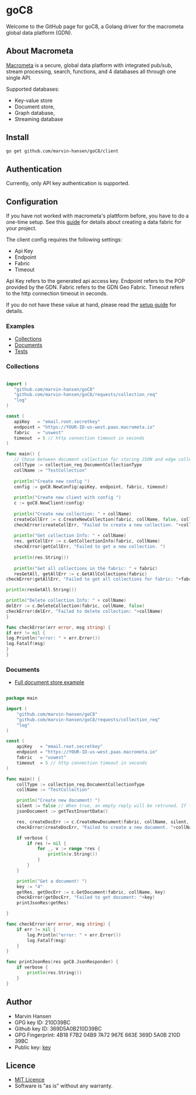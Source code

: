 # goC8

Welcome to the GitHub page for goC8, a Golang driver for the macrometa global data platform (GDN).

## About Macrometa

[Macrometa](https://www.macrometa.com/) is a secure, global data platform with integrated pub/sub, stream processing,
search, functions, and 4 databases all through one single API.

Supported databases:

* Key-value store
* Document store,
* Graph database,
* Streaming database

## Install

```Bash
go get github.com/marvin-hansen/goC8/client
```

## Authentication

Currently, only API key authentication is supported.

## Configuration

If you have not worked with macrometa's plattform before, you have to do a one-time setup. See this [guide](setup.md)
for details about creating a data fabric for your project.

The client config requires the following settings:

* Api Key
* Endpoint
* Fabric
* Timeout

Api Key refers to the generated api access key. Endpoint refers to the POP provided by the GDN. Fabric refers to the GDN
Geo Fabric. Timeout refers to the http connection timeout in seconds.

If you do not have these value at hand, please read the [setup guide](setup.md) for details.

### Examples

* [Collections](examples/collections)
* [Documents](examples/documentstore)
* [Tests](tests)

### Collections

```Go

import (
   "github.com/marvin-hansen/goC8"
   "github.com/marvin-hansen/goC8/requests/collection_req"
   "log"
)

const (
   apiKey   = "email.root.secretkey"
   endpoint = "https://YOUR-ID-us-west.paas.macrometa.io"
   fabric   = "uswest"
   timeout  = 5 // http connection timeout in seconds
)

func main() {
   // Chose between document collection for storing JSON and edge collections that are used for graphs.
   collType := collection_req.DocumentCollectionType
   collName := "TestCollection"
   
   println("Create new config ")
   config := goC8.NewConfig(apiKey, endpoint, fabric, timeout)
   
   println("Create new client with config ")
   c := goC8.NewClient(config)
   
   println("Create new collection: " + collName)
   createCollErr := c.CreateNewCollection(fabric, collName, false, collType)
   checkError(createCollErr, "Failed to create a new collection. "+collName)
   
   println("Get collection Info: " + collName)
   res, getCollErr := c.GetCollectionInfo(fabric, collName)
   checkError(getCollErr, "Failed to get a new collection. ")
   
   println(res.String())
   
   println("Get all collections in the fabric: " + fabric)
   resGetAll, getAllErr := c.GetAllCollections(fabric)
checkError(getAllErr, "Failed to get all collections for fabric: "+fabric)

println(resGetAll.String())

println("Delete collection Info: " + collName)
delErr := c.DeleteCollection(fabric, collName, false)
checkError(delErr, "Failed to delete collection: "+collName)
}

func checkError(err error, msg string) {
if err != nil {
log.Println("error: " + err.Error())
log.Fatalf(msg)
}
}
```

### Documents

* [Full document store example](examples/documentstore)

```Go

package main

import (
	"github.com/marvin-hansen/goC8"
	"github.com/marvin-hansen/goC8/requests/collection_req"
	"log"
)

const (
	apiKey   = "email.root.secretkey"
	endpoint = "https://YOUR-ID-us-west.paas.macrometa.io"
	fabric   = "uswest"
	timeout  = 5 // http connection timeout in seconds
)

func main() {
	collType := collection_req.DocumentCollectionType
	collName := "TestCollection"

	println("Create new document! ")
	silent := false // When true, an empty reply will be retruned. If false, the document ID will be returned
	jsonDocument := getTestInsertData()

	res, createDocErr := c.CreateNewDocument(fabric, collName, silent, jsonDocument, nil)
	checkError(createDocErr, "Failed to create a new document. "+collName)

	if verbose {
		if res != nil {
			for _, v := range *res {
				println(v.String())
			}
		}
	}

	println("Get a document! ")
	key := "4"
	getRes, getDocErr := c.GetDocument(fabric, collName, key)
	checkError(getDocErr, "Failed to get document: "+key)
	printJsonRes(getRes)

}

func checkError(err error, msg string) {
	if err != nil {
		log.Println("error: " + err.Error())
		log.Fatalf(msg)
	}
}

func printJsonRes(res goC8.JsonResponder) {
	if verbose {
		println(res.String())
	}
}
```

## Author

* Marvin Hansen
* GPG key ID: 210D39BC
* Github key ID: 369D5A0B210D39BC
* GPG Fingerprint: 4B18 F7B2 04B9 7A72 967E 663E 369D 5A0B 210D 39BC
* Public key: [key](pubkey.txt)

## Licence

* [MIT Licence](LICENSE)
* Software is "as is" without any warranty. 